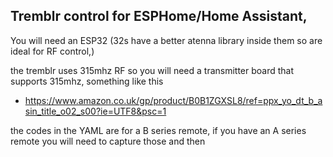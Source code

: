 ## Tremblr control for ESPHome/Home Assistant, 

You will need an ESP32 (32s have a better atenna library inside them so are ideal for RF control,)

the tremblr uses 315mhz RF so you will need a transmitter board that supports 315mhz, something like this
- https://www.amazon.co.uk/gp/product/B0B1ZGXSL8/ref=ppx_yo_dt_b_asin_title_o02_s00?ie=UTF8&psc=1

the codes in the YAML are for a B series remote, if you have an A series remote you will need to capture those and then 
